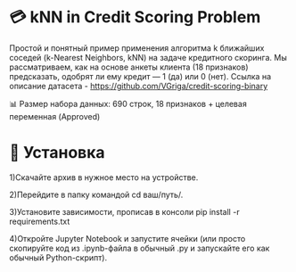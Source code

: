# 💳 kNN in Credit Scoring Problem

Простой и понятный пример применения алгоритма k ближайших соседей (k-Nearest Neighbors, kNN) на задаче кредитного скоринга.
Мы рассматриваем, как на основе анкеты клиента (18 признаков) предсказать, одобрят ли ему кредит — 1 (да) или 0 (нет).
Ссылка на описание датасета - https://github.com/VGriga/credit-scoring-binary

📊 Размер набора данных: 690 строк, 18 признаков + целевая переменная (Approved)

 # 🧰 Установка
1)Скачайте архив в нужное место на устройстве.

2)Перейдите в папку командой cd ваш/путь/.

3)Установите зависимости, прописав в консоли pip install -r requirements.txt

4)Откройте Jupyter Notebook и запустите ячейки (или просто скопируйте код из .ipynb-файла в обычный .py и запускайте его как обычный Python-скрипт).

